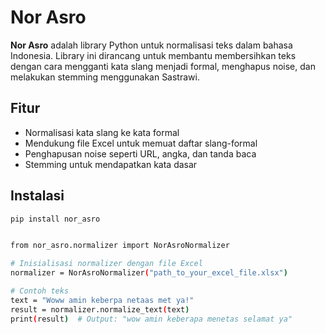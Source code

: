 # Nor Asro

**Nor Asro** adalah library Python untuk normalisasi teks dalam bahasa Indonesia. Library ini dirancang untuk membantu membersihkan teks dengan cara mengganti kata slang menjadi formal, menghapus noise, dan melakukan stemming menggunakan Sastrawi.

## Fitur

- Normalisasi kata slang ke kata formal
- Mendukung file Excel untuk memuat daftar slang-formal
- Penghapusan noise seperti URL, angka, dan tanda baca
- Stemming untuk mendapatkan kata dasar

## Instalasi

```bash
pip install nor_asro


from nor_asro.normalizer import NorAsroNormalizer

# Inisialisasi normalizer dengan file Excel
normalizer = NorAsroNormalizer("path_to_your_excel_file.xlsx")

# Contoh teks
text = "Woww amin keberpa netaas met ya!"
result = normalizer.normalize_text(text)
print(result)  # Output: "wow amin keberapa menetas selamat ya"
